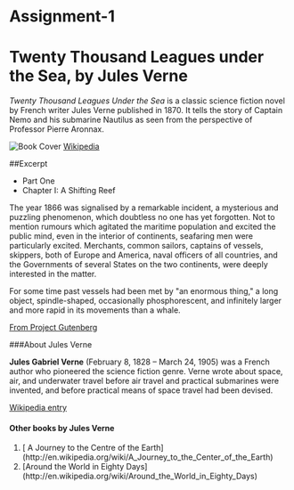 # Assignment-1

# Twenty Thousand Leagues under the Sea, by Jules Verne

*Twenty Thousand Leagues Under the Sea* is a classic science fiction novel by French writer Jules Verne published in 1870. It tells the story of Captain Nemo and his submarine Nautilus as seen from the perspective of Professor Pierre Aronnax.

![Book Cover](http://upload.wikimedia.org/wikipedia/commons/4/4e/20000_title_0a.jpg "Book Cover")
[Wikipedia](http://en.wikipedia.org/wiki/Twenty_Thousand_Leagues_Under_the_Seas)

##Excerpt

<ul>
<li>Part One</li>
<li>Chapter I: A Shifting Reef</li>
</ul>

The year 1866 was signalised by a remarkable incident, a mysterious and puzzling phenomenon, which doubtless no one has yet forgotten. Not to mention rumours which agitated the maritime population and excited the public mind, even in the interior of continents, seafaring men were particularly excited. Merchants, common sailors, captains of vessels, skippers, both of Europe and America, naval officers of all countries, and the Governments of several States on the two continents, were deeply interested in the matter.

For some time past vessels had been met by "an enormous thing," a long object, spindle-shaped, occasionally phosphorescent, and infinitely larger and more rapid in its movements than a whale.


[From Project Gutenberg](http://www.gutenberg.org/ebooks/164)

###About Jules Verne

**Jules Gabriel Verne** (February 8, 1828 – March 24, 1905) was a French author who pioneered the science fiction genre. Verne wrote about space, air, and underwater travel before air travel and practical submarines were invented, and before practical means of space travel had been devised.


[Wikipedia entry](http://en.wikipedia.org/wiki/Jules_Verne)

####	Other books by Jules Verne

<ol>
<li>[	A Journey to the Centre of the Earth](http://en.wikipedia.org/wiki/A_Journey_to_the_Center_of_the_Earth) </li>
<li>[Around the World in Eighty Days](http://en.wikipedia.org/wiki/Around_the_World_in_Eighty_Days) </li>
</ol>